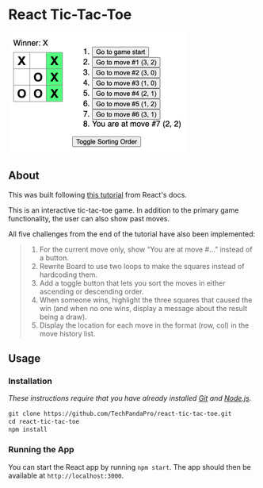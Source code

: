 # React Tic-Tac-Toe

![Screenshot of React Tic-Tac-Toe](image.png)

## About

This was built following [this tutorial](https://react.dev/learn/tutorial-tic-tac-toe) from React's docs.

This is an interactive tic-tac-toe game. In addition to the primary game functionality, the user can also show past moves.

All five challenges from the end of the tutorial have also been implemented:

> 1. For the current move only, show “You are at move #…” instead of a button.
> 2. Rewrite Board to use two loops to make the squares instead of hardcoding them.
> 3. Add a toggle button that lets you sort the moves in either ascending or descending order.
> 4. When someone wins, highlight the three squares that caused the win (and when no one wins, display a message about the result being a draw).
> 5. Display the location for each move in the format (row, col) in the move history list.

## Usage

### Installation

_These instructions require that you have already installed [Git](https://git-scm.com/downloads) and [Node.js](https://nodejs.org/en/download/package-manager)._

```
git clone https://github.com/TechPandaPro/react-tic-tac-toe.git
cd react-tic-tac-toe
npm install
```

### Running the App

You can start the React app by running `npm start`. The app should then be available at `http://localhost:3000`.
